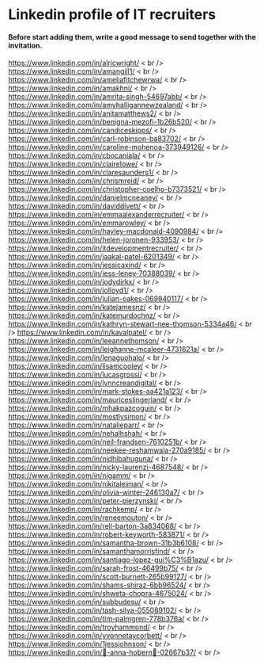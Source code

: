 # Linkedin profile of IT recruiters
#### Before start adding them, write a good message to send together with the invitation.

https://www.linkedin.com/in/alricwright/ < br /> 
https://www.linkedin.com/in/amangill1/ < br /> 
https://www.linkedin.com/in/ameliafitchewrwa/ < br /> 
https://www.linkedin.com/in/amakhni/ < br /> 
https://www.linkedin.com/in/amrita-singh-54697abb/ < br /> 
https://www.linkedin.com/in/amyhalligannewzealand/ < br /> 
https://www.linkedin.com/in/anitamatthews2/ < br /> 
https://www.linkedin.com/in/benigna-mezofi-1b26b520/ < br /> 
https://www.linkedin.com/in/candiceskipps/ < br /> 
https://www.linkedin.com/in/carl-robinson-ba83702/ < br /> 
https://www.linkedin.com/in/caroline-mohenoa-373949126/ < br /> 
https://www.linkedin.com/in/cbocaniala/ < br /> 
https://www.linkedin.com/in/clairelowe/ < br /> 
https://www.linkedin.com/in/claresaunders1/ < br /> 
https://www.linkedin.com/in/chrismreid/ < br /> 
https://www.linkedin.com/in/christopher-coelho-b7373521/ < br /> 
https://www.linkedin.com/in/danielmcneaney/ < br /> 
https://www.linkedin.com/in/daviddivett/ < br /> 
https://www.linkedin.com/in/emmaalexanderrecruiter/ < br /> 
https://www.linkedin.com/in/emmarowley/ < br /> 
https://www.linkedin.com/in/hayley-macdonald-4090984/ < br /> 
https://www.linkedin.com/in/helen-joronen-933953/ < br /> 
https://www.linkedin.com/in/itdevelopmentrecruiter/ < br /> 
https://www.linkedin.com/in/jaakal-patel-6201349/ < br /> 
https://www.linkedin.com/in/jessicaxind/ < br /> 
https://www.linkedin.com/in/jess-leney-70388039/ < br /> 
https://www.linkedin.com/in/jodydirkx/ < br /> 
https://www.linkedin.com/in/jolloyd1/ < br /> 
https://www.linkedin.com/in/julian-oakes-069940117/ < br /> 
https://www.linkedin.com/in/katejamesnz/ < br /> 
https://www.linkedin.com/in/katemurdochnz/ < br /> 
https://www.linkedin.com/in/kathryn-stewart-nee-thomson-5334a46/ < br /> 
https://www.linkedin.com/in/kavalpatel/ < br /> 
https://www.linkedin.com/in/leeannethomson/ < br /> 
https://www.linkedin.com/in/leighanne-mcaleer-4731621a/ < br /> 
https://www.linkedin.com/in/lenaguohalo/ < br /> 
https://www.linkedin.com/in/lisamcooley/ < br /> 
https://www.linkedin.com/in/lucasgrossi/ < br /> 
https://www.linkedin.com/in/lynncreandigital/ < br /> 
https://www.linkedin.com/in/mark-stokes-aa421a123/ < br /> 
https://www.linkedin.com/in/mauriceslingerland/ < br /> 
https://www.linkedin.com/in/mhakpazcoguin/ < br /> 
https://www.linkedin.com/in/mostlysimon/ < br /> 
https://www.linkedin.com/in/natalieparr/ < br /> 
https://www.linkedin.com/in/nehalhshah/ < br /> 
https://www.linkedin.com/in/neil-frandsen-7610251b/ < br /> 
https://www.linkedin.com/in/neekee-reshamwala-270a9185/ < br /> 
https://www.linkedin.com/in/nidhibahuguna/ < br /> 
https://www.linkedin.com/in/nicky-laurenzi-4687548/ < br /> 
https://www.linkedin.com/in/nigamm/ < br /> 
https://www.linkedin.com/in/nikitaleiman/ < br /> 
https://www.linkedin.com/in/olivia-winter-246130a7/ < br /> 
https://www.linkedin.com/in/peter-pierzynski/ < br /> 
https://www.linkedin.com/in/rachkemp/ < br /> 
https://www.linkedin.com/in/reneemouton/ < br /> 
https://www.linkedin.com/in/rell-barton-3a834068/ < br /> 
https://www.linkedin.com/in/robert-keyworth-583871/ < br /> 
https://www.linkedin.com/in/samantha-brown-31b3b6108/ < br /> 
https://www.linkedin.com/in/samanthamorrisfind/ < br /> 
https://www.linkedin.com/in/santiago-lopez-gui%C3%B1azu/ < br /> 
https://www.linkedin.com/in/sarah-frost-46499b75/ < br /> 
https://www.linkedin.com/in/scott-burnett-265b99127/ < br /> 
https://www.linkedin.com/in/shams-shiraz-6bb96524/ < br /> 
https://www.linkedin.com/in/shweta-chopra-4675024/ < br /> 
https://www.linkedin.com/in/subbudesu/ < br /> 
https://www.linkedin.com/in/tash-silva-055089102/ < br /> 
https://www.linkedin.com/in/tim-palmgren-778b376a/ < br /> 
https://www.linkedin.com/in/troyhammond/ < br /> 
https://www.linkedin.com/in/yvonnetaycorbett/ < br /> 
https://www.linkedin.com/in/1jessjohnson/ < br /> 
https://www.linkedin.com/in/🌾-anna-hobern🌾-02667b37/ < br /> 
